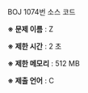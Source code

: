 BOJ 1074번 소스 코드

<b>※ 문제 이름</b> : Z

<b>※ 제한 시간</b> : 2 초

<b>※ 제한 메모리</b> : 512 MB

<b>※ 제출 언어</b> : C
